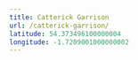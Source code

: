 ```yaml
---
title: Catterick Garrison
url: /catterick-garrison/
latitude: 54.373496100000004
longitude: -1.7209001000000002
---
```

